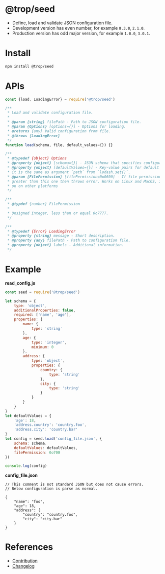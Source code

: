 # @trop/seed

* Define, load and validate JSON configuration file.
* Development version has even number, for example `0.3.0`, `2.1.0`.
* Production version has odd major version, for example `1.0.0`, `3.0.1`.

# Install

```bash
npm install @trop/seed
```

# APIs

```js
const {load, LoadingError} = require('@trop/seed')

/**
 * Load and validate configuration file.
 *
 * @param {string} filePath - Path to JSON configuration file.
 * @param {Options} [options={}] - Options for loading.
 * @returns {any} Valid configuration from file.
 * @throws {LoadingError}
 */
function load(schema, file, default_values={}) {}

/**
 * @typedef {object} Options
 * @property {object} [schema={}] - JSON schema that specifies configuration.
 * @property {object} [defaultValues={}] - Key-value pairs for default values,
 * it is the same as argument `path` from `lodash.set()`.
 * @param {FilePermission} [filePermission=0o0600] - If file permission is
 * greater than this one then throws error. Works on Linux and MacOS, ignored
 * on on other platforms
 */

/**
 * @typdef {number} FilePermission
 *
 * Unsigned integer, less than or equal 0o7777.
 */

/**
 * @typedef {Error} LoadingError
 * @property {string} message - Short description.
 * @property {any} filePath - Path to configuration file.
 * @property {object} labels - Additional information.
 */
```

# Example

**read_config.js**

```js
const seed = require('@trop/seed')

let schema = {
    type: 'object',
    additionalProperties: false,
    required: ['name', 'age'],
    properties: {
        name: {
            type: 'string'
        },
        age: {
            type: 'integer',
            minimum: 0
        },
        address: {
            type: 'object',
            properties: {
                country: {
                    type: 'string'
                },
                city: {
                    type: 'string'
                }
            }
        }
    }
}
let defaultValues = {
    'age': 18,
    'address.country': 'country.foo',
    'address.city': 'country.bar'
}
let config = seed.load('config_file.json', {
    schema: schema,
    defaultValues: defaultValues,
    filePermission: 0o700
})

console.log(config)
```

**config_file.json**

```jsonc
// This comment is not standard JSON but does not cause errors.
// Below configuration is parse as normal.

{
    "name": "foo",
    "age": 18,
    "address": {
        "country": "country.foo",
        "city": "city.bar"
    }
}
```

# References

* [Contribution](contribution.md)
* [Changelog](changelog.md)
